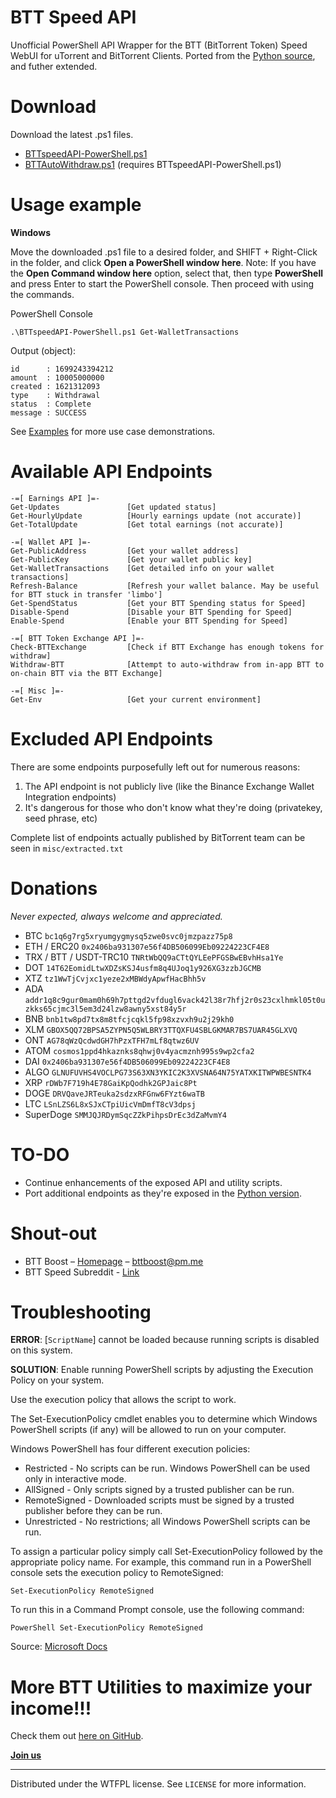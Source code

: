# BTT Speed API
Unofficial PowerShell API Wrapper for the BTT (BitTorrent Token) Speed WebUI for uTorrent and BitTorrent Clients.
Ported from the [Python source](https://github.com/BTTBoost/BTTSpeed-API), and futher extended.

# Download

Download the latest .ps1 files.
* [BTTspeedAPI-PowerShell.ps1](https://raw.githubusercontent.com/ArchiRocksTech/BTTSpeed-API-PowerShell/main/BTTspeedAPI-PowerShell.ps1)
* [BTTAutoWithdraw.ps1](https://raw.githubusercontent.com/ArchiRocksTech/BTTSpeed-API-PowerShell/main/examples/BTTAutoWithdraw.ps1) (requires BTTspeedAPI-PowerShell.ps1)

# Usage example

**Windows**

Move the downloaded .ps1 file to a desired folder, and SHIFT + Right-Click in the folder, and click **Open a PowerShell window here**.
Note: If you have the **Open Command window here** option, select that, then type **PowerShell** and press Enter to start the PowerShell console. Then proceed with using the commands.

PowerShell Console

```
.\BTTspeedAPI-PowerShell.ps1 Get-WalletTransactions
```

Output (object):
```
id      : 1699243394212
amount  : 10005000000
created : 1621312093
type    : Withdrawal
status  : Complete
message : SUCCESS
```

See [Examples](https://github.com/ArchiRocksTech/BTTSpeed-API-PowerShell/tree/main/examples) for more use case demonstrations.

# Available API Endpoints

```
-=[ Earnings API ]=-
Get-Updates               [Get updated status]
Get-HourlyUpdate          [Hourly earnings update (not accurate)]
Get-TotalUpdate           [Get total earnings (not accurate)]

-=[ Wallet API ]=-
Get-PublicAddress         [Get your wallet address]
Get-PublicKey             [Get your wallet public key]
Get-WalletTransactions    [Get detailed info on your wallet transactions]
Refresh-Balance           [Refresh your wallet balance. May be useful for BTT stuck in transfer 'limbo']
Get-SpendStatus           [Get your BTT Spending status for Speed]
Disable-Spend             [Disable your BTT Spending for Speed]
Enable-Spend              [Enable your BTT Spending for Speed]

-=[ BTT Token Exchange API ]=-
Check-BTTExchange         [Check if BTT Exchange has enough tokens for withdraw]
Withdraw-BTT              [Attempt to auto-withdraw from in-app BTT to on-chain BTT via the BTT Exchange]

-=[ Misc ]=-
Get-Env                   [Get your current environment]
```

# Excluded API Endpoints
There are some endpoints purposefully left out for numerous reasons: 
1) The API endpoint is not publicly live (like the Binance Exchange Wallet Integration endpoints)
2) It's dangerous for those who don't know what they're doing (privatekey, seed phrase, etc)

Complete list of endpoints actually published by BitTorrent team can be seen in ``misc/extracted.txt``

# Donations
*Never expected, always welcome and appreciated.*
* BTC `bc1q6g7rg5xryumgygmysq5zwe0svc0jmzpazz75p8`
* ETH / ERC20 `0x2406ba931307e56f4DB506099Eb09224223CF4E8`
* TRX / BTT / USDT-TRC10 `TNRtWbQQ9aCTtQYLEePFGSBwEBvhHsa1Ye`
* DOT `14T62EomidLtwXDZsKSJ4usfm8q4UJoq1y926XG3zzbJGCMB`
* XTZ `tz1WwTjCvjxc1yeze2xMBWdyApwfHacBhh5v`
* ADA `addr1q8c9gur0mam0h69h7pttgd2vfdugl6vack42l38r7hfj2r0s23cxlhmkl05t0uzkks65cjmc3l5em3d24lzw8awny5xst84y5r`
* BNB `bnb1tw8pd7tx8m8tfcjcqkl5fp98xzvxh9u2j29kh0`
* XLM `GBOX5QQ72BPSA5ZYPN5Q5WLBRY3TTQXFU4SBLGKMAR7BS7UAR45GLXVQ`
* ONT `AG78qWzQcdwdGH7hPzxTFH7mLf8qtwz6UV`
* ATOM `cosmos1ppd4hkaznks8qhwj0v4yacmznh995s9wp2cfa2`
* DAI `0x2406ba931307e56f4DB506099Eb09224223CF4E8`
* ALGO `GLNUFUVHS4VOCLPG73S63XN3YKIC2K3XVSNA64N75YATXKITWPWBESNTK4`
* XRP `rDWb7F719h4E78GaiKpQodhk2GPJaic8Pt`
* DOGE `DRVQaveJRTeuka2sdzxRFGnw6FYzt6waTB`
* LTC `LSnLZS6L8xSJxCTpiUicVmDmfT8cV3dpsj`
* SuperDoge `SMMJQJRDymSqcZZkPihpsDrEc3dZaMvmY4`

# TO-DO

* Continue enhancements of the exposed API and utility scripts.
* Port additional endpoints as they're exposed in the [Python version](https://github.com/BTTBoost/BTTSpeed-API).

# Shout-out

* BTT Boost – [Homepage](https://bttboost.com) – bttboost@pm.me
* BTT Speed Subreddit - [Link](https://reddit.com/r/BTT_Speed)

# Troubleshooting

**ERROR**: [`ScriptName`] cannot be loaded because running scripts is disabled on this system.

**SOLUTION**: Enable running PowerShell scripts by adjusting the Execution Policy on your system.

Use the execution policy that allows the script to work.

The Set-ExecutionPolicy cmdlet enables you to determine which Windows PowerShell scripts (if any) will be allowed to run on your computer. 

Windows PowerShell has four different execution policies:

* Restricted - No scripts can be run. Windows PowerShell can be used only in interactive mode.
* AllSigned - Only scripts signed by a trusted publisher can be run.
* RemoteSigned - Downloaded scripts must be signed by a trusted publisher before they can be run.
* Unrestricted - No restrictions; all Windows PowerShell scripts can be run.

To assign a particular policy simply call Set-ExecutionPolicy followed by the appropriate policy name. For example, this command run in a PowerShell console sets the execution policy to RemoteSigned:

`Set-ExecutionPolicy RemoteSigned`

To run this in a Command Prompt console, use the following command:

`PowerShell Set-ExecutionPolicy RemoteSigned`

Source: [Microsoft Docs](https://docs.microsoft.com/en-us/previous-versions/windows/it-pro/windows-powershell-1.0/ee176961(v=technet.10)?redirectedfrom=MSDN)

# More BTT Utilities to maximize your income!!!
Check them out [here on GitHub](https://github.com/ArchiRocksTech/BTTspeedUtilities).

**[Join us](https://t.me/bttexchangewalletbalance)**

***

Distributed under the WTFPL license. See ``LICENSE`` for more information.
